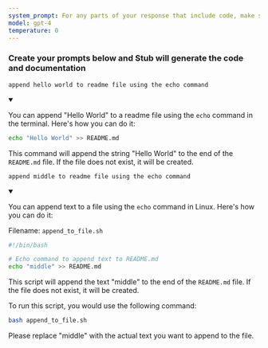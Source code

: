 ```yaml
---
system_prompt: For any parts of your response that include code, make sure to include the filename along with the backtick and the code snippets. For any environment variables, use stubuser and stubpassword as the login. For any commands, auto confirm any prompts on stdin. 
model: gpt-4
temperature: 0
---
```




### Create your prompts below and Stub will generate the code and documentation


```stub
append hello world to readme file using the echo command
```

<details open id="ce809e43e17ff50d7fb0368f2466a936">
<summary></summary>

You can append "Hello World" to a readme file using the `echo` command in the terminal. Here's how you can do it:

```bash
echo "Hello World" >> README.md
```

This command will append the string "Hello World" to the end of the `README.md` file. If the file does not exist, it will be created.
</details>







```stub
append middle to readme file using the echo command
```



<details open id="d1815858be578dd62f9a030dd54122d7">
<summary></summary>

You can append text to a file using the `echo` command in Linux. Here's how you can do it:

Filename: `append_to_file.sh`

```bash
#!/bin/bash

# Echo command to append text to README.md
echo "middle" >> README.md
```

This script will append the text "middle" to the end of the `README.md` file. If the file does not exist, it will be created.

To run this script, you would use the following command:

```bash
bash append_to_file.sh
```

Please replace "middle" with the actual text you want to append to the file.
</details>

